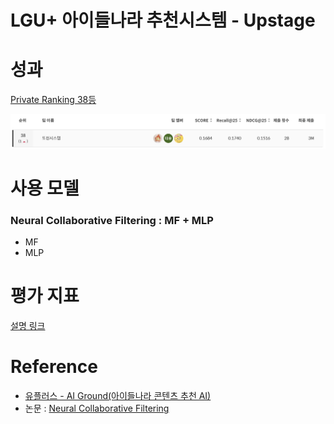 # LGU+ 아이들나라 추천시스템 - Upstage
# 성과

[Private Ranking 38등](https://stages.ai/competitions/208/leaderboard)

![ranking_learderboard](https://github.com/nhh2907/Recommender_System_Upstage/blob/main/img/Ranking_Learderboard_38.png)

# 사용 모델
### Neural Collaborative Filtering : MF + MLP
- MF
- MLP

# 평가 지표
[설명 링크](https://www.notion.so/301e9f1659104ae6aa3a6802c46114aa)

# Reference
- [유플러스 - AI Ground(아이들나라 콘텐츠 추천 AI)](https://github.com/UpstageAI/2022-lguplus-AI-Ground) 
- 논문 : [Neural Collaborative Filtering](https://arxiv.org/pdf/1708.05031.pdf)